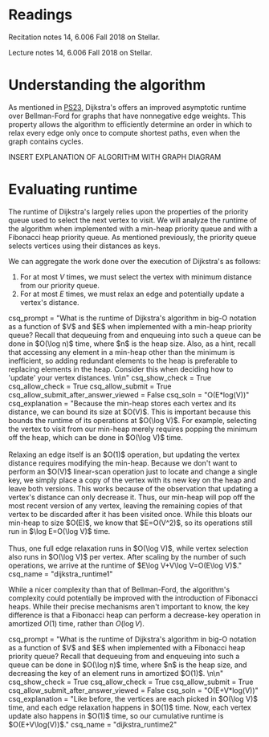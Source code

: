 # Readings 
Recitation notes 14, 6.006 Fall 2018 on Stellar.

Lecture notes 14, 6.006 Fall 2018 on Stellar.


# Understanding the algorithm

As mentioned in [PS23](https://s092.xvm.mit.edu/IAP19/PS/PS23), Dijkstra's offers an improved asymptotic runtime over Bellman-Ford for graphs that have nonnegative edge weights. This property allows the algorithm to efficiently determine an order in which to relax every edge only once to compute shortest paths, even when the graph contains cycles.


INSERT EXPLANATION OF ALGORITHM WITH GRAPH DIAGRAM


# Evaluating runtime

The runtime of Dijkstra's largely relies upon the properties of the priority queue used to select the next vertex to visit. We will analyze the runtime of the algorithm when implemented with a min-heap priority queue and with a Fibonacci heap priority queue. As mentioned previously, the priority queue selects vertices using their distances as keys.

We can aggregate the work done over the execution of Dijkstra's as follows:

1. For at most $V$ times, we must select the vertex with minimum distance from our priority queue.
2. For at most $E$ times, we must relax an edge and potentially update a vertex's distance.

<question expression>
csq_prompt = "What is the runtime of Dijkstra's algorithm in big-O notation as a function of $V$ and $E$ when implemented with a min-heap priority queue? Recall that dequeuing from and enqueuing into such a queue can be done in $O(\log n)$ time, where $n$ is the heap size. Also, as a hint, recall that accessing any element in a min-heap other than the minimum is inefficient, so adding redundant elements to the heap is preferable to replacing elements in the heap. Consider this when deciding how to 'update' your vertex distances.   \n\n"
csq_show_check = True
csq_allow_check = True
csq_allow_submit = True
csq_allow_submit_after_answer_viewed = False
csq_soln = "O(E*log(V))"
csq_explanation = "Because the min-heap stores each vertex and its distance, we can bound its size at $O(V)$. This is important because this bounds the runtime of its operations at $O(\log V)$. For example, selecting the vertex to visit from our min-heap merely requires popping the minimum off the heap, which can be done in $O(\log V)$ time.<br><br>Relaxing an edge itself is an $O(1)$ operation, but updating the vertex distance requires modifying the min-heap. Because we don't want to perform an $O(V)$ linear-scan operation just to locate and change a single key, we simply place a copy of the vertex with its new key on the heap and leave both versions. This works because of the observation that updating a vertex's distance can only decrease it. Thus, our min-heap will pop off the most recent version of any vertex, leaving the remaining copies of that vertex to be discarded after it has been visited once. While this bloats our min-heap to size $O(E)$, we know that $E=O(V^2)$, so its operations still run in $\log E=O(\log V)$ time.<br><br>Thus, one full edge relaxation runs in $O(\log V)$, while vertex selection also runs in $O(\log V)$ per vertex. After scaling by the number of such operations, we arrive at the runtime of $E\log V+V\log V=O(E\log V)$."
csq_name = "dijkstra_runtime1"
</question>

While a nicer complexity than that of Bellman-Ford, the algorithm's complexity could potentially be improved with the introduction of Fibonacci heaps. While their precise mechanisms aren't important to know, the key difference is that a Fibonacci heap can perform a decrease-key operation in amortized $O(1)$ time, rather than $O(\log V)$.

<question expression>
csq_prompt = "What is the runtime of Dijkstra's algorithm in big-O notation as a function of $V$ and $E$ when implemented with a Fibonacci heap priority queue? Recall that dequeuing from and enqueuing into such a queue can be done in $O(\log n)$ time, where $n$ is the heap size, and decreasing the key of an element runs in amortized $O(1)$.   \n\n"
csq_show_check = True
csq_allow_check = True
csq_allow_submit = True
csq_allow_submit_after_answer_viewed = False
csq_soln = "O(E+V*log(V))"
csq_explanation = "Like before, the vertices are each picked in $O(\log V)$ time, and each edge relaxation happens in $O(1)$ time. Now, each vertex update also happens in $O(1)$ time, so our cumulative runtime is $O(E+V\log(V))$."
csq_name = "dijkstra_runtime2"
</question>
